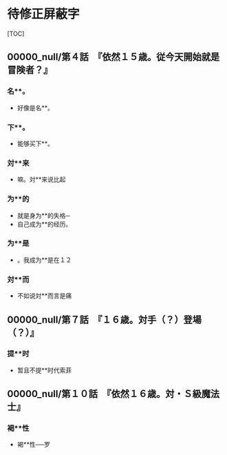 # 待修正屏蔽字

[TOC]

## 00000_null/第４話　『依然１５歳。従今天開始就是冒険者？』

### 名**。

- 好像是名**。

### 下**。

- 能够买下**。

### 対**来

- 嘛。対**来说比起

### 为**的

- 就是身为**的失格─
- 自己成为**的经历。

### 为**是

- 。我成为**是在１２

### 対**而

- 不如说対**而言是痛


## 00000_null/第７話　『１６歳。対手（？）登場（？）』

### 提**时

- 暂且不提**时代索菲


## 00000_null/第１０話　『依然１６歳。対・Ｓ級魔法士』

### 褐**性

- 褐**性──罗
